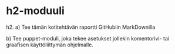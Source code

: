 # h2-moduuli
h2. a) Tee tämän kotitehtävän raportti GitHubiin MarkDownilla

b) Tee puppet-moduli, joka tekee asetukset jollekin komentorivi- tai graafisen käyttöliittymän ohjelmalle.
